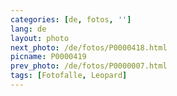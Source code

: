 ```yaml
---
categories: [de, fotos, '']
lang: de
layout: photo
next_photo: /de/fotos/P0000418.html
picname: P0000419
prev_photo: /de/fotos/P0000007.html
tags: [Fotofalle, Leopard]
---
```

